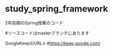 # study_spring_framework
2年前期のSpring授業のコード

#ソースコードはmasterブランチにあります

GoogleKeepのURL↓
#https://keep.google.com/
